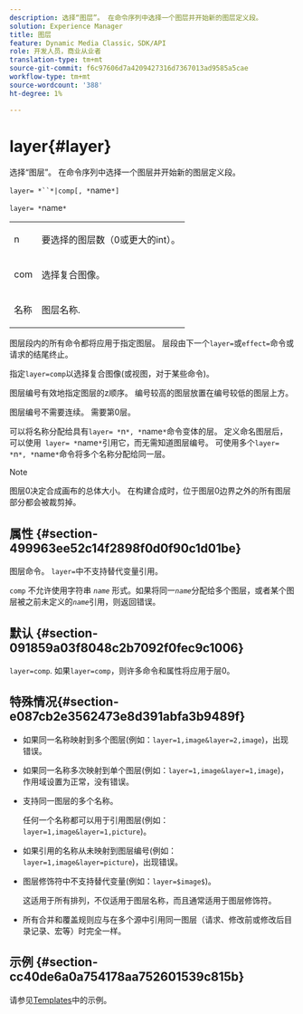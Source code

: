 ```yaml
---
description: 选择“图层”。 在命令序列中选择一个图层并开始新的图层定义段。
solution: Experience Manager
title: 图层
feature: Dynamic Media Classic，SDK/API
role: 开发人员，商业从业者
translation-type: tm+mt
source-git-commit: f6c97606d7a4209427316d7367013ad9585a5cae
workflow-type: tm+mt
source-wordcount: '388'
ht-degree: 1%

---
```



# layer{#layer}

选择“图层”。 在命令序列中选择一个图层并开始新的图层定义段。

`layer= *``*|comp[, *`name`*]`

`layer= *`name`*`

<table id="simpletable_22DE3365A6454949B0D30C6D7110476E"> 
 <tr class="strow"> 
  <td class="stentry"> <p><span class="codeph"> <span class="varname"> n</span></span> </p></td> 
  <td class="stentry"> <p>要选择的图层数（0或更大的int）。 </p></td> 
 </tr> 
 <tr class="strow"> 
  <td class="stentry"> <p><span class="codeph"> com</span> </p></td> 
  <td class="stentry"> <p>选择复合图像。 </p></td> 
 </tr> 
 <tr class="strow"> 
  <td class="stentry"> <p><span class="codeph"> <span class="varname"> 名称</span></span> </p></td> 
  <td class="stentry"> <p>图层名称. </p></td> 
 </tr> 
</table>

图层段内的所有命令都将应用于指定图层。 层段由下一个`layer=`或`effect=`命令或请求的结尾终止。

指定`layer=comp`以选择复合图像(或视图，对于某些命令)。

图层编号有效地指定图层的z顺序。 编号较高的图层放置在编号较低的图层上方。

图层编号不需要连续。 需要第0层。

可以将名称分配给具有`layer= *`n`*, *`name`*`命令变体的层。 定义命名图层后，可以使用` layer= *`name`*`引用它，而无需知道图层编号。 可使用多个`layer= *`n`*, *`name`*`命令将多个名称分配给同一层。

>[!NOTE]
>
>图层0决定合成画布的总体大小。 在构建合成时，位于图层0边界之外的所有图层部分都会被裁剪掉。

## 属性 {#section-499963ee52c14f2898f0d0f90c1d01be}

图层命令。 `layer=`中不支持替代变量引用。

`comp` 不允许使用字符串 *`name`* 形式。如果将同一&#x200B;*`name`*&#x200B;分配给多个图层，或者某个图层被之前未定义的&#x200B;*`name`*&#x200B;引用，则返回错误。

## 默认 {#section-091859a03f8048c2b7092f0fec9c1006}

`layer=comp`. 如果`layer=comp`，则许多命令和属性将应用于层0。

## 特殊情况{#section-e087cb2e3562473e8d391abfa3b9489f}

* 如果同一名称映射到多个图层(例如：`layer=1,image&layer=2,image`)，出现错误。
* 如果同一名称多次映射到单个图层(例如：`layer=1,image&layer=1,image`)，作用域设置为正常，没有错误。
* 支持同一图层的多个名称。

   任何一个名称都可以用于引用图层(例如：`layer=1,image&layer=1,picture`)。
* 如果引用的名称从未映射到图层编号(例如：`layer=1,image&layer=picture`)，出现错误。
* 图层修饰符中不支持替代变量(例如：`layer=$image$`)。

   这适用于所有排列，不仅适用于图层名称，而且通常适用于图层修饰符。

* 所有合并和覆盖规则应与在多个源中引用同一图层（请求、修改前或修改后目录记录、宏等）时完全一样。

## 示例 {#section-cc40de6a0a754178aa752601539c815b}

请参见[Templates](../../../../../is-api/http-ref/image-serving-api-ref/c-http-protocol-reference/c-templates/c-templates.md#concept-3cd2d2adae0e41b2979b9640244d4d3e)中的示例。
